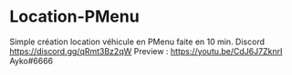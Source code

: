 # Location-PMenu
Simple création location véhicule en PMenu faite en 10 min.
Discord https://discord.gg/qRmt3Bz2qW
Preview : https://youtu.be/CdJ6J7ZknrI
Ayko#6666
